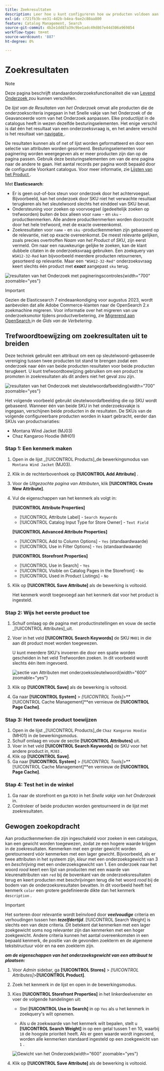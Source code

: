 ```yaml
---
title: Zoekresultaten
description: Leer hoe u kunt configureren hoe uw producten voldoen aan de zoekcriteria die zijn ingevoerd in het vak Snel zoeken of het formulier Geavanceerd zoeken.
exl-id: c721fb3b-ee31-4d2b-b4ea-9ae2c80aa800
feature: Catalog Management, Search
source-git-commit: 4b2e1dd87a39c9be1adc49d867e44d306a969854
workflow-type: tm+mt
source-wordcount: '887'
ht-degree: 0%

---
```


# Zoekresultaten

>[!NOTE]
>
>Deze pagina beschrijft standaardonderzoeksfunctionaliteit die van [ Levend Onderzoek ](https://experienceleague.adobe.com/docs/commerce-merchant-services/live-search/overview.html) zou kunnen verschillen.

De _lijst van de Resultaten van het Onderzoek_ omvat alle producten die de onderzoekscriteria ingegaan in het Snelle vakje van het Onderzoek of de Geavanceerde vorm van het Onderzoek aanpassen. Elke productlijst in de catalogus heeft in wezen dezelfde besturingselementen. Het enige verschil is dat één het resultaat van een onderzoeksvraag is, en het andere verschil is het resultaat van [ navigatie ](navigation.md).

De resultaten kunnen als of net of lijst worden geformatteerd en door een selectie van attributen worden gesorteerd. Besturingselementen voor paginering worden weergegeven als er meer producten zijn dan op de pagina passen. Gebruik deze besturingselementen om van de ene pagina naar de andere te gaan. Het aantal records per pagina wordt bepaald door de configuratie Voorkant catalogus. Voor meer informatie, zie [ Lijsten van het Product ](navigation-product-listings.md).

Met **Elasticsearch**:

- Er is geen out-of-box steun voor onderzoek door het achtervoegsel. Bijvoorbeeld, kan het onderzoek door SKU niet het verwachte resultaat terugkeren als het sleutelwoord slechts het einddeel van SKU bevat.
- Ondersteuning voor zoeken op voorvoegsel (gedeeltelijk zoeken op trefwoorden) buiten de box alleen voor `name` - en `sku` -productkenmerken. Alle andere productkenmerken worden doorzocht door het hele trefwoord, met de exacte overeenkomst.
- Zoekresultaten voor `name` - en `sku` -productkenmerken zijn gebaseerd op de relevantie, niet op exacte overeenkomst. De meest relevante gelijken, zoals precies overtroffen _Naam van het Product_ of _SKU_, zijn eerst vermeld. Om naar een nauwkeurige gelijke te zoeken, kan de klant dubbele citaten in de onderzoeksvraag gebruiken. Een zoekquery van `WSH12-32-Red` kan bijvoorbeeld meerdere producten retourneren, gesorteerd op relevantie. Maar een `"WSH12-32-Red"` onderzoeksvraag keert slechts één product met **_exact_** aangepast `sku` terug.

![ resultaten van het Onderzoek met pagineringscontroles ](./assets/storefront-search-results-shorts.png){width="700" zoomable="yes"}

>[!IMPORTANT]
>
>Gezien de Elasticsearch 7 eindeaankondiging voor augustus 2023, wordt aanbevolen dat alle Adobe Commerce-klanten naar de OpenSearch 2.x zoekmachine migreren. Voor informatie over het migreren van uw onderzoeksmotor tijdens productverbetering, zie [ Migrerend aan OpenSearch ](https://experienceleague.adobe.com/docs/commerce-operations/upgrade-guide/prepare/opensearch-migration.html) in de _Gids van de Verbetering_.

## Trefwoordtoewijzing om zoekresultaten uit te breiden

Deze techniek gebruikt een attribuut om een op sleutelwoord-gebaseerde vereniging tussen twee producten tot stand te brengen zodat een onderzoek naar één van beide producten resultaten voor beide producten terugkeert. U kunt trefwoordtoewijzing gebruiken om een product te promoten in zoekresultaten als dit anders niet het geval zou zijn.

![ resultaten van het Onderzoek met sleutelwoordafbeelding ](./assets/storefront-search-results-extended.png){width="700" zoomable="yes"}

Het volgende voorbeeld gebruikt sleutelwoordafbeelding die op SKU wordt gebaseerd. Wanneer één van beide SKU in het onderzoeksvakje is ingegaan, verschijnen beide producten in de resultaten. De SKUs van de volgende configureerbare producten worden in kaart gebracht, eerder dan SKUs van productvariaties:

- Montana Wind Jacket (MJ03)
- Chaz Kangaroo Hoodie (MH01)

### Stap 1: Een kenmerk maken

1. Open in de lijst _[!UICONTROL Products]_de bewerkingsmodus van `Montana Wind Jacket` (MJ03).
1. Klik in de rechterbovenhoek op **[!UICONTROL Add Attribute]** .
1. Voor de _Uitgezochte pagina van Attributen_, klik **[!UICONTROL Create New Attribute]**.
1. Vul de eigenschappen van het kenmerk als volgt in:

   **[!UICONTROL Attribute Properties]**

   - [!UICONTROL Attribute Label] - `Search Keywords`
   - [!UICONTROL Catalog Input Type for Store Owner] - `Text Field`

   **[!UICONTROL Advanced Attribute Properties]**

   - [!UICONTROL Add to Column Options] - `Yes` (standaardwaarde)
   - [!UICONTROL Use in Filter Options] - `Yes` (standaardwaarde)

   **[!UICONTROL Storefront Properties]**

   - [!UICONTROL Use in Search] - `Yes`
   - [!UICONTROL Visible on Catalog Pages in the Storefront] - `No`
   - [!UICONTROL Used in Product Listings] - `No`

1. Klik op **[!UICONTROL Save Attribute]** als de bewerking is voltooid.

   Het kenmerk wordt toegevoegd aan het kenmerk dat voor het product is ingesteld.

### Stap 2: Wijs het eerste product toe

1. Schuif omlaag op de pagina met productinstellingen en vouw de sectie _[!UICONTROL Attributes]_uit.
1. Voer in het veld **[!UICONTROL Search Keywords]** de SKU `MH01` in die aan dit product moet worden toegewezen.

   U kunt meerdere SKU&#39;s invoeren die door een spatie worden gescheiden in het veld Trefwoorden zoeken. In dit voorbeeld wordt slechts één item ingevoerd.

   ![ sectie van Attributen met onderzoekssleutelwoord ](./assets/search-keywords-attribute.png){width="600" zoomable="yes"}

1. Klik op **[!UICONTROL Save]** als de bewerking is voltooid.
1. Ga naar **[!UICONTROL System]** > _[!UICONTROL Tools]_>**[!UICONTROL Cache Management]**en vernieuw de **[!UICONTROL Page Cache]**.

### Stap 3: Het tweede product toewijzen

1. Open in de lijst _[!UICONTROL Products]_de `Chaz Kangaroo Hoodie` (MH01) in de bewerkingsmodus.
1. Schuif omlaag en vouw de sectie **[!UICONTROL Attributes]** uit.
1. Voer in het veld **[!UICONTROL Search Keywords]** de SKU voor het andere product in, `MJ03` .
1. Klik op **[!UICONTROL Save]**.
1. Ga naar **[!UICONTROL System]** > _[!UICONTROL Tools]_>**[!UICONTROL Cache Management]**en vernieuw de **[!UICONTROL Page Cache]**.

### Stap 4: Test het in de winkel

1. Ga naar de storefront en ga `MJ03` in het _Snelle vakje van het Onderzoek_ in.
1. Controleer of beide producten worden geretourneerd in de lijst met zoekresultaten.

## Gewogen zoekopdracht

Aan productkenmerken die zijn ingeschakeld voor zoeken in een catalogus, kan een gewicht worden toegewezen, zodat ze een hogere waarde krijgen in de zoekresultaten. Kenmerken met een groter gewicht worden geretourneerd vóór kenmerken met een lager gewicht. Bijvoorbeeld, als er twee attributen in het systeem zijn, _kleur_ met een onderzoeksgewicht van 3 en _beschrijving_ met een onderzoeksgewicht van 1. Een onderzoek naar het woord _rood_ keert een lijst van producten met een waarde van kleurenattributen van `red` bij de bovenkant van de onderzoeksresultaten terug en keert producten met beschrijvingen terug die het woord _rood_ bij de bodem van de onderzoeksresultaten bevatten. In dit voorbeeld heeft het kenmerk `color` een grotere gedefinieerde dikte dan het kenmerk `description` .

>[!IMPORTANT]
>
>Het sorteren door relevantie wordt beïnvloed door **_veelvoudige_** criteria en verhoudingen tussen hen **_tezelfdertijd_**. [!UICONTROL Search Weight] is slechts een van deze criteria. Dit betekent dat kenmerken met een lager zoekgewicht soms nog relevanter zijn dan kenmerken met een hoger zoekgewicht. Andere criteria kunnen het aantal overeenkomsten in een bepaald kenmerk, de positie van de gevonden zoekterm en de algemene tekststructuur vóór en na een zoekterm zijn.

**_om de eigenschappen van het onderzoeksgewicht van een attribuut te plaatsen:_**

1. Voor _Admin_ sidebar, ga **[!UICONTROL Stores]** > _[!UICONTROL Attributes]_>**[!UICONTROL Product]**.

1. Zoek het kenmerk in de lijst en open in de bewerkingsmodus.

1. Kies **[!UICONTROL Storefront Properties]** in het linkerdeelvenster en voer de volgende handelingen uit:

   - Stel **[!UICONTROL Use in Search]** in op `Yes` als u het kenmerk in zoekquery&#39;s wilt opnemen.

   - Als u de zoekwaarde van het kenmerk wilt bepalen, stelt u **[!UICONTROL Search Weight]** in op een getal tussen 1 en 10, waarbij `10` de hoogste prioriteit heeft. Als er geen waarde wordt ingevoerd, worden alle kenmerken standaard ingesteld op een zoekgewicht van `1` .

   ![ Gewicht van het Onderzoek ](./assets/search-weight.png){width="600" zoomable="yes"}

1. Klik op **[!UICONTROL Save Attribute]** als de bewerking is voltooid.
